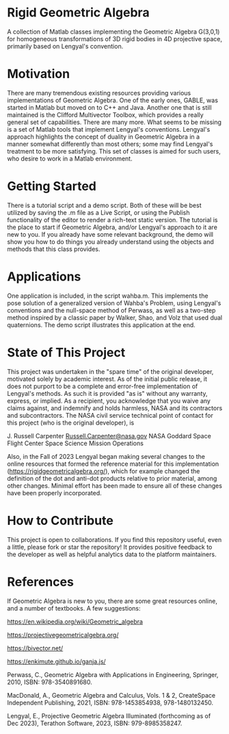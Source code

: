 # Rigid Geometric Algebra
A collection of Matlab classes implementing the Geometric Algebra G(3,0,1) for homogeneous transformations of 3D rigid bodies in 4D projective space, primarily based on Lengyal's convention.

# Motivation
There are many tremendous existing resources providing various implementations of Geometric Algebra.  One of the early ones, GABLE, was started in Matlab but moved on to C++ and Java. Another one that is still maintained is the Clifford Multivector Toolbox, which provides a really general set of capabilities.  There are many more.  What seems to be missing is a set of Matlab tools that implement Lengyal's conventions. Lengyal's approach highlights the concept of duality in Geometric Algebra in a manner somewhat differently than most others; some may find Lengyal's treatment to be more satisfying.  This set of classes is aimed for such users, who desire to work in a Matlab environment.

# Getting Started
There is a tutorial script and a demo script.  Both of these will be best utilized by saving the .m file as a Live Script, or using the Publish functionality of the editor to render a rich-text static version.  The tutorial is the place to start if Geometric Algebra, and/or Lengyal's approach to it are new to you.  If you already have some relevant background, the demo will show you how to do things you already understand using the objects and methods that this class provides.

# Applications
One application is included, in the script wahba.m.  This implements the pose solution of a generalized version of Wahba's Problem, using Lengyal's conventions and the null-space method of Perwass, as well as a two-step method inspired by a classic paper by Walker, Shao, and Volz that used dual quaternions.  The demo script illustrates this application at the end.

# State of This Project
This project was undertaken in the "spare time" of the original developer, motivated solely by academic interest.  As of the initial public release, it does not purport to be a complete and error-free implementation of Lengyal's methods.  As such it is provided "as is" without any warranty, express, or implied.  As a recipient, you acknowledge that you waive any claims against, and indemnify and holds harmless, NASA and its contractors and subcontractors.  The NASA civil service technical point of contact for this project (who is the original developer), is

J. Russell Carpenter
Russell.Carpenter@nasa.gov
NASA Goddard Space Flight Center Space Science Mission Operations

Also, in the Fall of 2023 Lengyal began making several changes to the online resources that formed the reference material for this implementation (https://rigidgeometricalgebra.org/), which for example changed the definition of the dot and anti-dot products relative to prior material, among other changes. Minimal effort has been made to ensure all of these changes have been properly incorporated.

# How to Contribute
This project is open to collaborations. If you find this repository useful, even a little, please fork or star the repository! It provides positive feedback to the developer as well as helpful analytics data to the platform maintainers. 

# References
If Geometric Algebra is new to you, there are some great resources online, and a number of textbooks. A few suggestions:

https://en.wikipedia.org/wiki/Geometric_algebra

https://projectivegeometricalgebra.org/

https://bivector.net/

https://enkimute.github.io/ganja.js/

Perwass, C., Geometric Algebra with Applications in Engineering, Springer, 2010, ISBN: 978-3540891680.

MacDonald, A., Geometric Algebra and Calculus, Vols. 1 & 2, CreateSpace Independent Publishing, 2021, ISBN: 978-1453854938, 978-1480132450.

Lengyal, E., Projective Geometric Algebra Illuminated (forthcoming as of Dec 2023), Terathon Software, 2023, ISBN: 979-8985358247.
